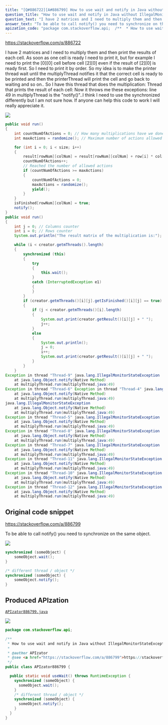 ```yaml
---
title: "[Q#886722][A#886799] How to use wait and notify in Java without IllegalMonitorStateException?"
question_title: "How to use wait and notify in Java without IllegalMonitorStateException?"
question_text: "I have 2 matrices and I need to multiply them and then print the results of each cell. As soon as one cell is ready I need to print it, but for example I need to print the [0][0] cell before cell [2][0] even if the result of [2][0] is ready first. So I need to print it by order. So my idea is to make the printer thread wait until the multiplyThread notifies it that the correct cell is ready to be printed and then the printerThread will print the cell and go back to waiting and so on.. So I have this thread that does the multiplication: Thread that prints the result of each cell: Now it throws me these exceptions: line 49 in multiplyThread is the \"notify()\"..I think I need to use the synchronized differently but I am not sure how. If anyone can help this code to work I will really appreciate it."
answer_text: "To be able to call notify() you need to synchronize on the same object."
apization_code: "package com.stackoverflow.api;  /**  * How to use wait and notify in Java without IllegalMonitorStateException?  *  * @author APIzator  * @see <a href=\"https://stackoverflow.com/a/886799\">https://stackoverflow.com/a/886799</a>  */ public class APIzator886799 {    public static void useWait() throws RuntimeException {     synchronized (someObject) {       someObject.wait();     }     /* different thread / object */     synchronized (someObject) {       someObject.notify();     }   } }"
---
```


https://stackoverflow.com/q/886722

I have 2 matrices and I need to multiply them and then print the results of each cell. As soon as one cell is ready I need to print it, but for example I need to print the [0][0] cell before cell [2][0] even if the result of [2][0] is ready first. So I need to print it by order.
So my idea is to make the printer thread wait until the multiplyThread notifies it that the correct cell is ready to be printed and then the printerThread will print the cell and go back to waiting and so on..
So I have this thread that does the multiplication:
Thread that prints the result of each cell:
Now it throws me these exceptions:
line 49 in multiplyThread is the &quot;notify()&quot;..I think I need to use the synchronized differently but I am not sure how.
If anyone can help this code to work I will really appreciate it.


<div class="code-logo"><img src="/stackoverflow.png" /></div>

```java
public void run() 
{
    int countNumOfActions = 0; // How many multiplications have we done
    int maxActions = randomize(); // Maximum number of actions allowed

    for (int i = 0; i < size; i++)
    {       
        result[rowNum][colNum] = result[rowNum][colNum] + row[i] * col[i];
        countNumOfActions++;
        // Reached the number of allowed actions
        if (countNumOfActions >= maxActions)
        {
            countNumOfActions = 0;
            maxActions = randomize();
            yield();
        }   
    }
    isFinished[rowNum][colNum] = true;
    notify();
}
public void run()
{
    int j = 0; // Columns counter
    int i = 0; // Rows counter
    System.out.println("The result matrix of the multiplication is:");

    while (i < creator.getmThreads().length)
    {
        synchronized (this)
        {
            try 
            {
                this.wait();
            } 
            catch (InterruptedException e1) 
            {
            }
        }
        if (creator.getmThreads()[i][j].getIsFinished()[i][j] == true)
        {
            if (j < creator.getmThreads()[i].length)
            {
                System.out.print(creator.getResult()[i][j] + " ");
                j++;
            }
            else
            {
                System.out.println();
                j = 0;
                i++;
                System.out.print(creator.getResult()[i][j] + " ");
            }
        }
    }
Exception in thread "Thread-9" java.lang.IllegalMonitorStateException
    at java.lang.Object.notify(Native Method)
    at multiplyThread.run(multiplyThread.java:49)
Exception in thread "Thread-6" Exception in thread "Thread-4" java.lang.IllegalMonitorStateException
    at java.lang.Object.notify(Native Method)
    at multiplyThread.run(multiplyThread.java:49)
java.lang.IllegalMonitorStateException
    at java.lang.Object.notify(Native Method)
    at multiplyThread.run(multiplyThread.java:49)
Exception in thread "Thread-5" java.lang.IllegalMonitorStateException
    at java.lang.Object.notify(Native Method)
    at multiplyThread.run(multiplyThread.java:49)
Exception in thread "Thread-8" java.lang.IllegalMonitorStateException
    at java.lang.Object.notify(Native Method)
    at multiplyThread.run(multiplyThread.java:49)
Exception in thread "Thread-7" java.lang.IllegalMonitorStateException
    at java.lang.Object.notify(Native Method)
    at multiplyThread.run(multiplyThread.java:49)
Exception in thread "Thread-11" java.lang.IllegalMonitorStateException
    at java.lang.Object.notify(Native Method)
    at multiplyThread.run(multiplyThread.java:49)
Exception in thread "Thread-10" java.lang.IllegalMonitorStateException
    at java.lang.Object.notify(Native Method)
    at multiplyThread.run(multiplyThread.java:49)
Exception in thread "Thread-12" java.lang.IllegalMonitorStateException
    at java.lang.Object.notify(Native Method)
    at multiplyThread.run(multiplyThread.java:49)
```


## Original code snippet

https://stackoverflow.com/a/886799

To be able to call notify() you need to synchronize on the same object.

<div class="code-logo"><img src="/stackoverflow.png" /></div>

```java
synchronized (someObject) {
    someObject.wait();
}

/* different thread / object */
synchronized (someObject) {
    someObject.notify();
}
```

## Produced APIzation

[`APIzator886799.java`](https://github.com/pasqualesalza/apization-temp-data/raw/master/search/APIzator886799.java)

<div class="code-logo"><img src="/apizator.png" /></div>

```java
package com.stackoverflow.api;

/**
 * How to use wait and notify in Java without IllegalMonitorStateException?
 *
 * @author APIzator
 * @see <a href="https://stackoverflow.com/a/886799">https://stackoverflow.com/a/886799</a>
 */
public class APIzator886799 {

  public static void useWait() throws RuntimeException {
    synchronized (someObject) {
      someObject.wait();
    }
    /* different thread / object */
    synchronized (someObject) {
      someObject.notify();
    }
  }
}

```